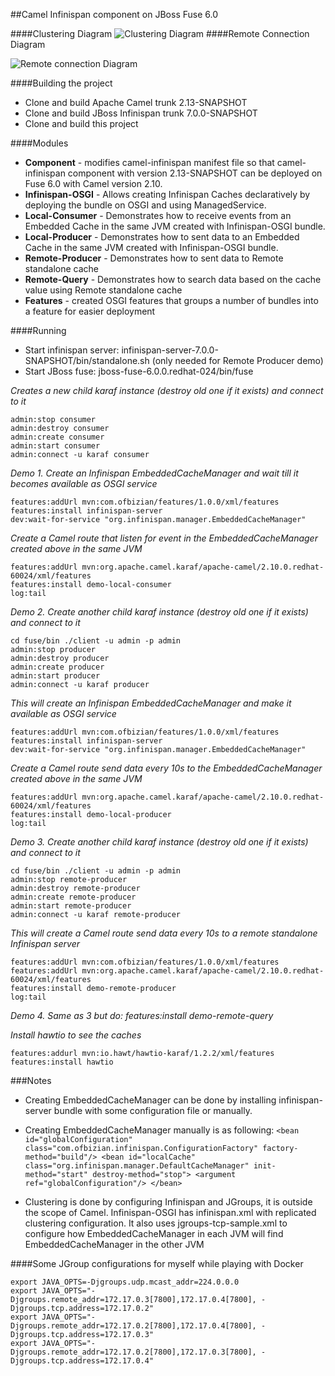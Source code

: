 ##Camel Infinispan component on JBoss Fuse 6.0


####Clustering Diagram
![Clustering Diagram](http://4.bp.blogspot.com/-8klGVWhIpNE/UyWIpn_Cx1I/AAAAAAAAAhI/i8gAyVqIdAg/s1600/camel-infinispan-clustering.png)
####Remote Connection Diagram

![Remote connection Diagram](http://2.bp.blogspot.com/-SknGJlX4_DQ/UyWIp6ySoKI/AAAAAAAAAhM/OfnPFPGyrfE/s1600/camel-infinispan-remote.png)

####Building the project
- Clone and build Apache Camel trunk 2.13-SNAPSHOT
- Clone and build JBoss Infinispan trunk 7.0.0-SNAPSHOT
- Clone and build this project

####Modules
- **Component** - modifies camel-infinispan manifest file so that camel-infinispan component with version 2.13-SNAPSHOT can be deployed on Fuse 6.0 with Camel version 2.10.
- **Infinispan-OSGI** - Allows creating Infinispan Caches declaratively by deploying the bundle on OSGI and using ManagedService.
- **Local-Consumer** - Demonstrates how to receive events from an Embedded Cache in the same JVM created with  Infinispan-OSGI bundle.
- **Local-Producer** - Demonstrates how to sent data to an Embedded Cache in the same JVM created with Infinispan-OSGI bundle.
- **Remote-Producer** - Demonstrates how to sent data to Remote standalone cache
- **Remote-Query** - Demonstrates how to search data based on the cache value using Remote standalone cache
- **Features** - created OSGI features that groups a number of bundles into a feature for easier deployment


####Running
- Start infinispan server: infinispan-server-7.0.0-SNAPSHOT/bin/standalone.sh (only needed for Remote Producer demo)
- Start JBoss fuse: jboss-fuse-6.0.0.redhat-024/bin/fuse

*Creates a new child karaf instance (destroy old one if it exists) and connect to it*

    admin:stop consumer  
    admin:destroy consumer  
    admin:create consumer  
    admin:start consumer  
    admin:connect -u karaf consumer

*Demo 1. Create an Infinispan EmbeddedCacheManager and wait till it becomes available as OSGI service*

    features:addUrl mvn:com.ofbizian/features/1.0.0/xml/features
    features:install infinispan-server
    dev:wait-for-service "org.infinispan.manager.EmbeddedCacheManager"

*Create a Camel route that listen for event in the EmbeddedCacheManager created above in the same JVM*

    features:addUrl mvn:org.apache.camel.karaf/apache-camel/2.10.0.redhat-60024/xml/features
    features:install demo-local-consumer
    log:tail

*Demo 2. Create another child karaf instance (destroy old one if it exists) and connect to it*

    cd fuse/bin ./client -u admin -p admin
    admin:stop producer
    admin:destroy producer
    admin:create producer
    admin:start producer
    admin:connect -u karaf producer

*This will create an Infinispan EmbeddedCacheManager and make it available as OSGI service*

    features:addUrl mvn:com.ofbizian/features/1.0.0/xml/features
    features:install infinispan-server
    dev:wait-for-service "org.infinispan.manager.EmbeddedCacheManager"

*Create a Camel route send data every 10s to the EmbeddedCacheManager created above in the same JVM*

    features:addUrl mvn:org.apache.camel.karaf/apache-camel/2.10.0.redhat-60024/xml/features
    features:install demo-local-producer
    log:tail


*Demo 3. Create another child karaf instance (destroy old one if it exists) and connect to it*

    cd fuse/bin ./client -u admin -p admin
    admin:stop remote-producer
    admin:destroy remote-producer
    admin:create remote-producer
    admin:start remote-producer
    admin:connect -u karaf remote-producer

*This will create a Camel route send data every 10s to a remote standalone Infinispan server*

    features:addUrl mvn:com.ofbizian/features/1.0.0/xml/features
    features:addUrl mvn:org.apache.camel.karaf/apache-camel/2.10.0.redhat-60024/xml/features
    features:install demo-remote-producer
    log:tail

*Demo 4. Same as 3 but do: features:install demo-remote-query*

*Install hawtio to see the caches*

    features:addurl mvn:io.hawt/hawtio-karaf/1.2.2/xml/features
    features:install hawtio


###Notes
 - Creating EmbeddedCacheManager can be done by installing infinispan-server bundle with some configuration file or manually.
 - Creating EmbeddedCacheManager manually is as following:
    `<bean id="globalConfiguration" class="com.ofbizian.infinispan.ConfigurationFactory" factory-method="build"/>
    <bean id="localCache" class="org.infinispan.manager.DefaultCacheManager" init-method="start" destroy-method="stop">
      <argument ref="globalConfiguration"/>
    </bean>`

 - Clustering is done by configuring Infinispan and JGroups, it is outside the scope of Camel. Infinispan-OSGI has infinispan.xml with replicated clustering configuration. It also uses jgroups-tcp-sample.xml to configure how EmbeddedCacheManager in each JVM will find EmbeddedCacheManager in the other JVM

####Some JGroup configurations for myself while playing with Docker  

    export JAVA_OPTS=-Djgroups.udp.mcast_addr=224.0.0.0  
    export JAVA_OPTS="-Djgroups.remote_addr=172.17.0.3[7800],172.17.0.4[7800], -Djgroups.tcp.address=172.17.0.2"  
    export JAVA_OPTS="-Djgroups.remote_addr=172.17.0.2[7800],172.17.0.4[7800], -Djgroups.tcp.address=172.17.0.3"  
    export JAVA_OPTS="-Djgroups.remote_addr=172.17.0.2[7800],172.17.0.3[7800], -Djgroups.tcp.address=172.17.0.4"  





